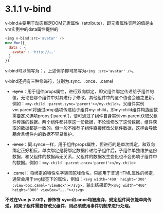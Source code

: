 <!--
 * @Author: zhanglingdi
 * @Date: 2019-12-03 16:34:55
 * @Email: 980583728@qq.com
 * @Company: Sinovatio
 * @version: v0.0.1
 * @LastEditors: zhanglingdi
 * @LastEditTime: 2019-12-03 16:37:23
 * @Description: test
 -->
# 3.1.1 v-bind

v-bind主要用于动态绑定DOM元素属性（attribute），即元素属性实际的值是由vm实例中的data属性提供的

```javascript
<img v-bind:src='avatar' />
new Vue({
　data : {
　　avatar : 'http://….'
　}
})
```
v-bind可以简写为：，上述例子即可简写为`<img :src='avatar' />`。

v-bind还拥有三种修饰符，分别为.sync、.once、.camel

+ ~~.sync~~：用于组件props属性，进行双向绑定，即父组件绑定传递给子组件的值，无论在哪个组件中对其进行了修改，其他组件中的这个值也会随之更新。例如：`<my-child :parent.sync='parent'></my-child>`。父组件实例vm.parent将通过prop选项传递给子组件my-child，即my-child组件构造函数需要定义选项props:['parent']，便可通过子组件自身实例vm.parent获取父组件传递的数据。两个组件都共享这一份数据，不论谁修改了这份数据，组件获取的数据都是一致的。但一般不推荐子组件直接修改父组件数据，这样会导致耦合且组件内的数据不容易维护。

+ ~~.once~~：同.synce一样，用于组件props属性，但进行的是单次绑定。和双向绑定正好相反，单次绑定是将绑定数据传递给子组件后，子组件单独维护这份数据，和父组件的数据再无关系，父组件的数据发生变化也不会影响子组件中的数据。例如：`<my-child :parent.once='parent'></my-child>`

+ .camel：将绑定的特性名字转回驼峰命名。只能用于普通HTML属性的绑定，通常会用于svg标签下的属性，例如：`<svg width='400' height='300' 
:view-box.camel='viewBox'></svg>`，输出结果即为`<svg width="400" 
height="300" viewBox="….."></svg>`

**不过在Vue.js 2.0中，修饰符.syce和.once均被废弃，规定组件间仅能单向传递，如果子组件需要修改父组件，则必须使用事件机制来进行处理。**
